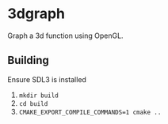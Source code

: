 # 3dgraph

Graph a 3d function using OpenGL.

## Building
Ensure SDL3 is installed

1. `mkdir build`
1. `cd build`
1. `CMAKE_EXPORT_COMPILE_COMMANDS=1 cmake ..`
